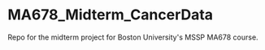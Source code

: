 # MA678_Midterm_CancerData
Repo for the midterm project for Boston University's MSSP MA678 course. 
